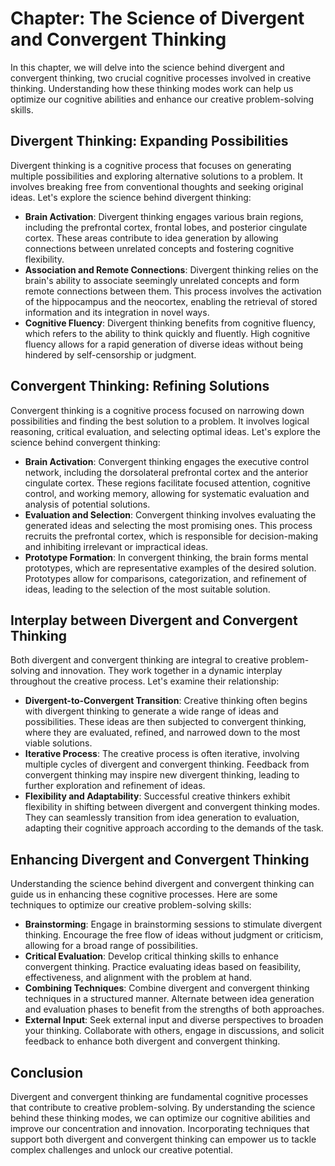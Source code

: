 Chapter: The Science of Divergent and Convergent Thinking
=========================================================

In this chapter, we will delve into the science behind divergent and convergent thinking, two crucial cognitive processes involved in creative thinking. Understanding how these thinking modes work can help us optimize our cognitive abilities and enhance our creative problem-solving skills.

Divergent Thinking: Expanding Possibilities
-------------------------------------------

Divergent thinking is a cognitive process that focuses on generating multiple possibilities and exploring alternative solutions to a problem. It involves breaking free from conventional thoughts and seeking original ideas. Let's explore the science behind divergent thinking:

* **Brain Activation**: Divergent thinking engages various brain regions, including the prefrontal cortex, frontal lobes, and posterior cingulate cortex. These areas contribute to idea generation by allowing connections between unrelated concepts and fostering cognitive flexibility.
* **Association and Remote Connections**: Divergent thinking relies on the brain's ability to associate seemingly unrelated concepts and form remote connections between them. This process involves the activation of the hippocampus and the neocortex, enabling the retrieval of stored information and its integration in novel ways.
* **Cognitive Fluency**: Divergent thinking benefits from cognitive fluency, which refers to the ability to think quickly and fluently. High cognitive fluency allows for a rapid generation of diverse ideas without being hindered by self-censorship or judgment.

Convergent Thinking: Refining Solutions
---------------------------------------

Convergent thinking is a cognitive process focused on narrowing down possibilities and finding the best solution to a problem. It involves logical reasoning, critical evaluation, and selecting optimal ideas. Let's explore the science behind convergent thinking:

* **Brain Activation**: Convergent thinking engages the executive control network, including the dorsolateral prefrontal cortex and the anterior cingulate cortex. These regions facilitate focused attention, cognitive control, and working memory, allowing for systematic evaluation and analysis of potential solutions.
* **Evaluation and Selection**: Convergent thinking involves evaluating the generated ideas and selecting the most promising ones. This process recruits the prefrontal cortex, which is responsible for decision-making and inhibiting irrelevant or impractical ideas.
* **Prototype Formation**: In convergent thinking, the brain forms mental prototypes, which are representative examples of the desired solution. Prototypes allow for comparisons, categorization, and refinement of ideas, leading to the selection of the most suitable solution.

Interplay between Divergent and Convergent Thinking
---------------------------------------------------

Both divergent and convergent thinking are integral to creative problem-solving and innovation. They work together in a dynamic interplay throughout the creative process. Let's examine their relationship:

* **Divergent-to-Convergent Transition**: Creative thinking often begins with divergent thinking to generate a wide range of ideas and possibilities. These ideas are then subjected to convergent thinking, where they are evaluated, refined, and narrowed down to the most viable solutions.
* **Iterative Process**: The creative process is often iterative, involving multiple cycles of divergent and convergent thinking. Feedback from convergent thinking may inspire new divergent thinking, leading to further exploration and refinement of ideas.
* **Flexibility and Adaptability**: Successful creative thinkers exhibit flexibility in shifting between divergent and convergent thinking modes. They can seamlessly transition from idea generation to evaluation, adapting their cognitive approach according to the demands of the task.

Enhancing Divergent and Convergent Thinking
-------------------------------------------

Understanding the science behind divergent and convergent thinking can guide us in enhancing these cognitive processes. Here are some techniques to optimize our creative problem-solving skills:

* **Brainstorming**: Engage in brainstorming sessions to stimulate divergent thinking. Encourage the free flow of ideas without judgment or criticism, allowing for a broad range of possibilities.
* **Critical Evaluation**: Develop critical thinking skills to enhance convergent thinking. Practice evaluating ideas based on feasibility, effectiveness, and alignment with the problem at hand.
* **Combining Techniques**: Combine divergent and convergent thinking techniques in a structured manner. Alternate between idea generation and evaluation phases to benefit from the strengths of both approaches.
* **External Input**: Seek external input and diverse perspectives to broaden your thinking. Collaborate with others, engage in discussions, and solicit feedback to enhance both divergent and convergent thinking.

Conclusion
----------

Divergent and convergent thinking are fundamental cognitive processes that contribute to creative problem-solving. By understanding the science behind these thinking modes, we can optimize our cognitive abilities and improve our concentration and innovation. Incorporating techniques that support both divergent and convergent thinking can empower us to tackle complex challenges and unlock our creative potential.

